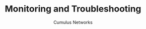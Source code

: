 ---
title: Monitoring and Troubleshooting
author: Cumulus Networks
weight: 600
product: SONiC
version: 202012
siteSlug: sonic
---